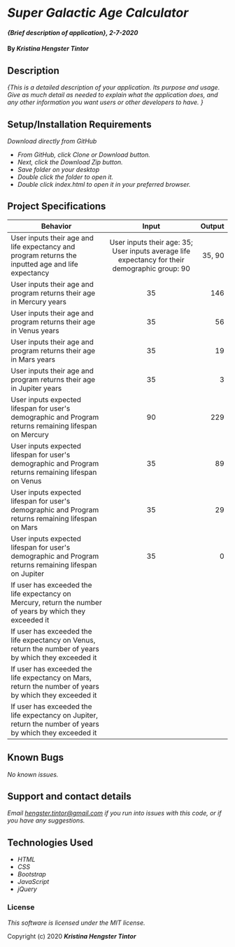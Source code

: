 # _Super Galactic Age Calculator_

#### _{Brief description of application}, 2-7-2020_

#### By _**Kristina Hengster Tintor**_

## Description

_{This is a detailed description of your application. Its purpose and usage.  Give as much detail as needed to explain what the application does, and any other information you want users or other developers to have. }_

## Setup/Installation Requirements

_Download directly from GitHub_
* _From GitHub, click Clone or Download button._
* _Next, click the Download Zip button._
* _Save folder on your desktop_
* _Double click the folder to open it._
* _Double click index.html to open it in your preferred browser._

## Project Specifications

| Behavior   |      Input      |  Output |
|------------|:---------------:|--------:|
|User inputs their age and life expectancy and program returns the inputted age and life expectancy |User inputs their age: 35; User inputs average life expectancy for their demographic group: 90 |35, 90 |
|User inputs their age and program returns their age in Mercury years|35 |146 |
|User inputs their age and program returns their age in Venus years|35 |56 |
|User inputs their age and program returns their age in Mars years |35 | 19|
| User inputs their age and program returns their age in Jupiter years|35 |3 |
|User inputs expected lifespan for user's demographic and Program returns remaining lifespan on Mercury | 90 | 229 |
User inputs expected lifespan for user's demographic and Program returns remaining lifespan on  Venus | 35 | 89 |
| User inputs expected lifespan for user's demographic and Program returns remaining lifespan on Mars | 35 | 29 |
| User inputs expected lifespan for user's demographic and Program returns remaining lifespan on Jupiter | 35 |0 |
|If user has exceeded the life expectancy on Mercury, return the number of years by which they exceeded it | | |
|If user has exceeded the life expectancy on Venus, return the number of years by which they exceeded it | | |
|If user has exceeded the life expectancy on Mars, return the number of years by which they exceeded it | | |
|If user has exceeded the life expectancy on Jupiter, return the number of years by which they exceeded it | | |


## Known Bugs

_No known issues._

## Support and contact details

_Email hengster.tintor@gmail.com if you run into issues with this code, or if you have any suggestions._

## Technologies Used

* _HTML_
* _CSS_
* _Bootstrap_
* _JavaScript_
* _jQuery_

### License

*This software is licensed under the MIT license.*

Copyright (c) 2020 **_Kristina Hengster Tintor_**

